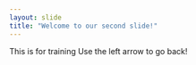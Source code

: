 ```yaml
---
layout: slide
title: "Welcome to our second slide!"
---
```

This is for training
Use the left arrow to go back!
